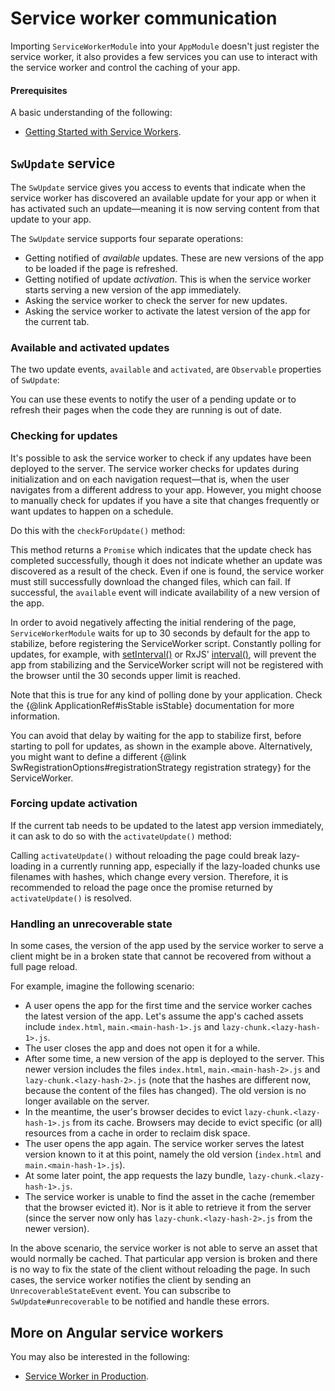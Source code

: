 # Service worker communication

Importing `ServiceWorkerModule` into your `AppModule` doesn't just register the service worker, it also provides a few services you can use to interact with the service worker and control the caching of your app.

#### Prerequisites

A basic understanding of the following:
* [Getting Started with Service Workers](guide/service-worker-getting-started).


## `SwUpdate` service

The `SwUpdate` service gives you access to events that indicate when the service worker has discovered an available update for your app or when it has activated such an update&mdash;meaning it is now serving content from that update to your app.

The `SwUpdate` service supports four separate operations:
* Getting notified of *available* updates. These are new versions of the app to be loaded if the page is refreshed.
* Getting notified of update *activation*. This is when the service worker starts serving a new version of the app immediately.
* Asking the service worker to check the server for new updates.
* Asking the service worker to activate the latest version of the app for the current tab.

### Available and activated updates

The two update events, `available` and `activated`, are `Observable` properties of `SwUpdate`:

<code-example path="service-worker-getting-started/src/app/log-update.service.ts" header="log-update.service.ts" region="sw-update"></code-example>


You can use these events to notify the user of a pending update or to refresh their pages when the code they are running is out of date.

### Checking for updates

It's possible to ask the service worker to check if any updates have been deployed to the server.
The service worker checks for updates during initialization and on each navigation request&mdash;that is, when the user navigates from a different address to your app.
However, you might choose to manually check for updates if you have a site that changes frequently or want updates to happen on a schedule.

Do this with the `checkForUpdate()` method:

<code-example path="service-worker-getting-started/src/app/check-for-update.service.ts" header="check-for-update.service.ts"></code-example>

This method returns a `Promise` which indicates that the update check has completed successfully, though it does not indicate whether an update was discovered as a result of the check. Even if one is found, the service worker must still successfully download the changed files, which can fail. If successful, the `available` event will indicate availability of a new version of the app.

<div class="alert is-important">

In order to avoid negatively affecting the initial rendering of the page, `ServiceWorkerModule` waits for up to 30 seconds by default for the app to stabilize, before registering the ServiceWorker script.
Constantly polling for updates, for example, with [setInterval()](https://developer.mozilla.org/en-US/docs/Web/API/WindowOrWorkerGlobalScope/setInterval) or RxJS' [interval()](https://rxjs.dev/api/index/function/interval), will prevent the app from stabilizing and the ServiceWorker script will not be registered with the browser until the 30 seconds upper limit is reached.

Note that this is true for any kind of polling done by your application.
Check the {@link ApplicationRef#isStable isStable} documentation for more information.

You can avoid that delay by waiting for the app to stabilize first, before starting to poll for updates, as shown in the example above.
Alternatively, you might want to define a different {@link SwRegistrationOptions#registrationStrategy registration strategy} for the ServiceWorker.

</div>

### Forcing update activation

If the current tab needs to be updated to the latest app version immediately, it can ask to do so with the `activateUpdate()` method:

<code-example path="service-worker-getting-started/src/app/prompt-update.service.ts" header="prompt-update.service.ts" region="sw-activate"></code-example>

<div class="alert is-important">

Calling `activateUpdate()` without reloading the page could break lazy-loading in a currently running app, especially if the lazy-loaded chunks use filenames with hashes, which change every version.
Therefore, it is recommended to reload the page once the promise returned by `activateUpdate()` is resolved.

</div>

### Handling an unrecoverable state

In some cases, the version of the app used by the service worker to serve a client might be in a broken state that cannot be recovered from without a full page reload.

For example, imagine the following scenario:
- A user opens the app for the first time and the service worker caches the latest version of the app.
  Let's assume the app's cached assets include `index.html`, `main.<main-hash-1>.js` and `lazy-chunk.<lazy-hash-1>.js`.
- The user closes the app and does not open it for a while.
- After some time, a new version of the app is deployed to the server.
  This newer version includes the files `index.html`, `main.<main-hash-2>.js` and `lazy-chunk.<lazy-hash-2>.js` (note that the hashes are different now, because the content of the files has changed).
  The old version is no longer available on the server.
- In the meantime, the user's browser decides to evict `lazy-chunk.<lazy-hash-1>.js` from its cache.
  Browsers may decide to evict specific (or all) resources from a cache in order to reclaim disk space.
- The user opens the app again.
  The service worker serves the latest version known to it at this point, namely the old version (`index.html` and `main.<main-hash-1>.js`).
- At some later point, the app requests the lazy bundle, `lazy-chunk.<lazy-hash-1>.js`.
- The service worker is unable to find the asset in the cache (remember that the browser evicted it).
  Nor is it able to retrieve it from the server (since the server now only has `lazy-chunk.<lazy-hash-2>.js` from the newer version).

In the above scenario, the service worker is not able to serve an asset that would normally be cached.
That particular app version is broken and there is no way to fix the state of the client without reloading the page.
In such cases, the service worker notifies the client by sending an `UnrecoverableStateEvent` event.
You can subscribe to `SwUpdate#unrecoverable` to be notified and handle these errors.

<code-example path="service-worker-getting-started/src/app/handle-unrecoverable-state.service.ts" header="handle-unrecoverable-state.service.ts" region="sw-unrecoverable-state"></code-example>


## More on Angular service workers

You may also be interested in the following:
* [Service Worker in Production](guide/service-worker-devops).
